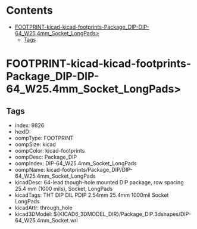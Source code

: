 



Contents
========

* [FOOTPRINT-kicad-kicad-footprints-Package_DIP-DIP-64_W25.4mm_Socket_LongPads>](#footprint-kicad-kicad-footprints-package_dip-dip-64_w254mm_socket_longpads)
	* [Tags](#tags)

# FOOTPRINT-kicad-kicad-footprints-Package_DIP-DIP-64_W25.4mm_Socket_LongPads>

## Tags

- index: 9826
- hexID: 
- oompType: FOOTPRINT
- oompSize: kicad
- oompColor: kicad-footprints
- oompDesc: Package_DIP
- oompIndex: DIP-64_W25.4mm_Socket_LongPads
- oompName: kicad-footprints/Package_DIP/DIP-64_W25.4mm_Socket_LongPads
- kicadDesc: 64-lead though-hole mounted DIP package, row spacing 25.4 mm (1000 mils), Socket, LongPads
- kicadTags: THT DIP DIL PDIP 2.54mm 25.4mm 1000mil Socket LongPads
- kicadAttr: through_hole
- kicad3DModel: ${KICAD6_3DMODEL_DIR}/Package_DIP.3dshapes/DIP-64_W25.4mm_Socket.wrl
